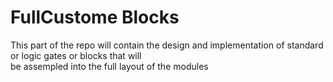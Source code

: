 # FullCustome Blocks

This part of the repo will contain the design and implementation of standard or logic gates or blocks that will   
be assempled into the full layout of the modules
